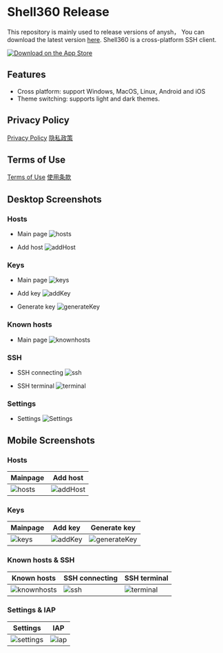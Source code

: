 # Shell360 Release

This repository is mainly used to release versions of anysh， You can download the latest version [here](https://github.com/shell360/release/releases). Shell360 is a cross-platform SSH client.

<a href="https://apps.apple.com/app/shell360/id6502880351">
  <img src="./Download-on-the-App-Store.svg" alt="Download on the App Store">
</a>

## Features

- Cross platform: support Windows, MacOS, Linux, Android and iOS
- Theme switching: supports light and dark themes.

## Privacy Policy

[Privacy Policy](./Privacy-Policy.md)
[隐私政策](./Privacy-Policy-zh_CN.md)

## Terms of Use

[Terms of Use](./Terms-of-Use.md)
[使用条款](./Terms-of-Use-zh_CN.md)

## Desktop Screenshots

### Hosts

- Main page
  ![hosts](./screenshots/desktop/hosts.png)

- Add host
  ![addHost](./screenshots/desktop/addHost.png)

### Keys

- Main page
  ![keys](./screenshots/desktop/keys.png)

- Add key
  ![addKey](./screenshots/desktop/addKey.png)

- Generate key
  ![generateKey](./screenshots/desktop/generateKey.png)

### Known hosts

- Main page
  ![knownhosts](./screenshots/desktop/knownhosts.png)

### SSH

- SSH connecting
  ![ssh](./screenshots/desktop/ssh.png)

- SSH terminal
  ![terminal](./screenshots/desktop/terminal.png)

### Settings

- Settings
  ![Settings](./screenshots/desktop/settings.png)

## Mobile Screenshots

### Hosts

| Mainpage                                 | Add host                                     |
| ---------------------------------------- | -------------------------------------------- |
| ![hosts](./screenshots/mobile/hosts.png) | ![addHost](./screenshots/mobile/addHost.png) |

### Keys

| Mainpage                               | Add key                                    | Generate key                                         |
| -------------------------------------- | ------------------------------------------ | ---------------------------------------------------- |
| ![keys](./screenshots/mobile/keys.png) | ![addKey](./screenshots/mobile/addKey.png) | ![generateKey](./screenshots/mobile/generateKey.png) |

### Known hosts & SSH

| Known hosts                                        | SSH connecting                       | SSH terminal                                   |
| -------------------------------------------------- | ------------------------------------ | ---------------------------------------------- |
| ![knownhosts](./screenshots/mobile/knownhosts.png) | ![ssh](./screenshots/mobile/ssh.png) | ![terminal](./screenshots/mobile/terminal.png) |

### Settings & IAP

| Settings                                       | IAP                                  |
| ---------------------------------------------- | ------------------------------------ |
| ![settings](./screenshots/mobile/settings.png) | ![iap](./screenshots/mobile/iap.png) |
